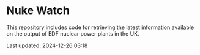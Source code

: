 # Nuke Watch

This repository includes code for retrieving the latest information available on the output of EDF nuclear power plants in the UK.

Last updated: 2024-12-26 03:18